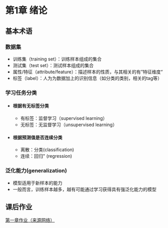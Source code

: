 # 第1章 绪论

## 基本术语

### 数据集

- 训练集（training set）：训练样本组成的集合
- 测试集（test set）：测试样本组成的集合
- 属性/特征（attribute/feature）：描述样本的性质，与其相关的有”特征维度“
- 标签（label）：人为为数据加上的识别信息（如分类的类别，相关的tag等）

### 学习任务分类

- #### 根据有无标签分类

  - 有标签：监督学习（supervised learning）
  - 无标签：无监督学习（unsupervised learning）

- #### 根据预测值是否连续分类

  - 离散：分类(classification)
  - 连续：回归" (regression)

### 泛化能力(generalization)

- 模型适用于新样本的能力
- 一般而言，训练样本越多，越有可能通过学习获得具有强泛化能力的模型

## 课后作业

[第一章作业（来源网络）](https://blog.csdn.net/icefire_tyh/article/details/52065224)







